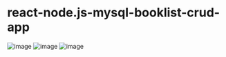 # react-node.js-mysql-booklist-crud-app
![image](https://user-images.githubusercontent.com/59706274/222548860-730d78a7-6516-4046-b6b6-61690d01f3eb.png)
![image](https://user-images.githubusercontent.com/59706274/222548972-3f950521-2e3a-4ca2-9329-1c2071f93de0.png)
![image](https://user-images.githubusercontent.com/59706274/222549434-386d731d-3a21-4641-8604-30e316d91df3.png)
